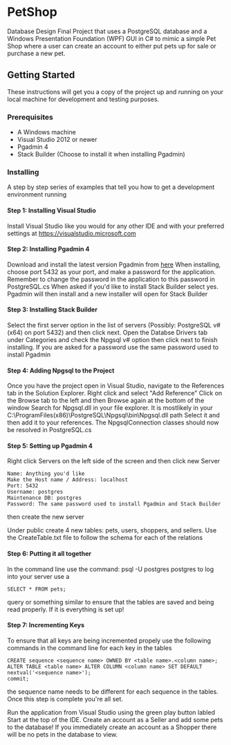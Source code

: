 # PetShop
Database Design Final Project that uses a PostgreSQL database and a Windows Presentation Foundation (WPF) GUI in C# 
to mimic a simple Pet Shop where a user can create an account to either put pets up for sale or purchase a new pet.

## Getting Started

These instructions will get you a copy of the project up and running on your local machine for development and testing purposes. 

### Prerequisites

* A Windows machine
* Visual Studio 2012 or newer
* Pgadmin 4
* Stack Builder (Choose to install it when installing Pgadmin)

### Installing

A step by step series of examples that tell you how to get a development environment running

#### Step 1: Installing Visual Studio
Install Visual Studio like you would for any other IDE and with your preferred settings at https://visualstudio.microsoft.com

#### Step 2: Installing Pgadmin 4
Download and install the latest version Pgadmin from [here](https://www.pgadmin.org)
When installing, choose port 5432 as your port, and make a password for the application. Remember to change the
password in the application to this password in PostgreSQL.cs 
When asked if you'd like to install Stack Builder select yes.
Pgadmin will then install and a new installer will open for Stack Builder

#### Step 3: Installing Stack Builder
Select the first server option in the list of servers (Possibly: PostgreSQL v# (x64) on port 5432) and then click next.
Open the Databse Drivers tab under Categories and check the Npgsql v# option then click next to finish installing.
If you are asked for a password use the same password used to install Pgadmin

#### Step 4: Adding Npgsql to the Project
Once you have the project open in Visual Studio, navigate to the References tab in the Solution Explorer. 
Right click and select "Add Reference"
Click on the Browse tab to the left and then Browse again at the bottom of the window
Search for Npgsql.dll in your file explorer. It is mostlikely in your C:\ProgramFiles(x86)\PostgreSQL\Npgsql\bin\Npgsql.dll path
Select it and then add it to your references. The NpgsqlConnection classes should now be resolved in PostgreSQL.cs

#### Step 5: Setting up Pgadmin 4
Right click Servers on the left side of the screen and then click new Server

```
Name: Anything you'd like
Make the Host name / Address: localhost
Port: 5432
Username: postgres
Maintenance DB: postgres
Password: The same password used to install Pgadmin and Stack Builder
```
then create the new server

Under public create 4 new tables: pets, users, shoppers, and sellers. Use the CreateTable.txt file to follow the schema for each of the relations

#### Step 6: Putting it all together

In the command line use the command: psql -U postgres postgres to log into your server
use a 

```
SELECT * FROM pets; 
```

query or something similar to ensure that the tables are saved and being read properly. If it is everything is set up!


#### Step 7: Incrementing Keys
To ensure that all keys are being incremented propely use the following commands in the command line for each key in the tables

```
CREATE sequence <sequence name> OWNED BY <table name>.<column name>;
ALTER TABLE <table name> ALTER COLUMN <column name> SET DEFAULT nextval('<sequence name>');
commit;
```
the sequence name needs to be different for each sequence in the tables.
Once this step is complete you're all set.

Run the application from Visual Studio using the green play button labled Start at the top of the IDE. Create an account as 
a Seller and add some pets to the database! If you immediately create an account as a Shopper there will be no pets in the database 
to view.

